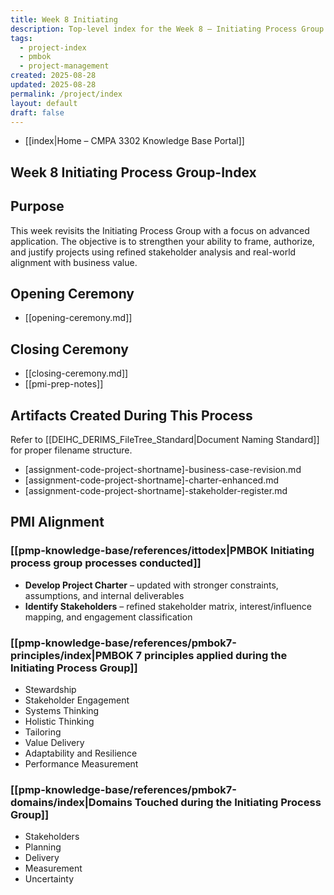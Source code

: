 ```yaml
---
title: Week 8 Initiating
description: Top-level index for the Week 8 – Initiating Process Group
tags:
  - project-index
  - pmbok
  - project-management
created: 2025-08-28
updated: 2025-08-28
permalink: /project/index
layout: default
draft: false
---
```

- [[index|Home – CMPA 3302 Knowledge Base Portal]]
## Week 8 Initiating Process Group-Index

## Purpose
This week revisits the Initiating Process Group with a focus on advanced application. The objective is to strengthen your ability to frame, authorize, and justify projects using refined stakeholder analysis and real-world alignment with business value.

## Opening Ceremony
- [[opening-ceremony.md]]

## Closing Ceremony
- [[closing-ceremony.md]]
- [[pmi-prep-notes]]

## Artifacts Created During This Process
Refer to [[DEIHC_DERIMS_FileTree_Standard|Document Naming Standard]] for proper filename structure.

- [assignment-code-project-shortname]-business-case-revision.md
- [assignment-code-project-shortname]-charter-enhanced.md
- [assignment-code-project-shortname]-stakeholder-register.md

## PMI Alignment

### [[pmp-knowledge-base/references/ittodex|PMBOK Initiating process group processes conducted]]
- **Develop Project Charter** – updated with stronger constraints, assumptions, and internal deliverables  
- **Identify Stakeholders** – refined stakeholder matrix, interest/influence mapping, and engagement classification

### [[pmp-knowledge-base/references/pmbok7-principles/index|PMBOK 7 principles applied during the Initiating Process Group]]
- Stewardship  
- Stakeholder Engagement  
- Systems Thinking  
- Holistic Thinking  
- Tailoring  
- Value Delivery  
- Adaptability and Resilience  
- Performance Measurement

### [[pmp-knowledge-base/references/pmbok7-domains/index|Domains Touched during the Initiating Process Group]]
- Stakeholders  
- Planning  
- Delivery  
- Measurement  
- Uncertainty
